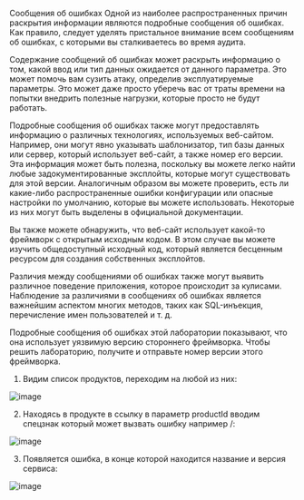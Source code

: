 Сообщения об ошибках
Одной из наиболее распространенных причин раскрытия информации являются подробные сообщения об ошибках. Как правило, следует уделять пристальное внимание всем сообщениям об ошибках, с которыми вы сталкиваетесь во время аудита.

Содержание сообщений об ошибках может раскрыть информацию о том, какой ввод или тип данных ожидается от данного параметра. Это может помочь вам сузить атаку, определив эксплуатируемые параметры. Это может даже просто уберечь вас от траты времени на попытки внедрить полезные нагрузки, которые просто не будут работать.

Подробные сообщения об ошибках также могут предоставлять информацию о различных технологиях, используемых веб-сайтом. Например, они могут явно указывать шаблонизатор, тип базы данных или сервер, который использует веб-сайт, а также номер его версии. Эта информация может быть полезна, поскольку вы можете легко найти любые задокументированные эксплойты, которые могут существовать для этой версии. Аналогичным образом вы можете проверить, есть ли какие-либо распространенные ошибки конфигурации или опасные настройки по умолчанию, которые вы можете использовать. Некоторые из них могут быть выделены в официальной документации.

Вы также можете обнаружить, что веб-сайт использует какой-то фреймворк с открытым исходным кодом. В этом случае вы можете изучить общедоступный исходный код, который является бесценным ресурсом для создания собственных эксплойтов.

Различия между сообщениями об ошибках также могут выявить различное поведение приложения, которое происходит за кулисами. Наблюдение за различиями в сообщениях об ошибках является важнейшим аспектом многих методов, таких как SQL-инъекция, перечисление имен пользователей и т. д.

Подробные сообщения об ошибках этой лаборатории показывают, что она использует уязвимую версию стороннего фреймворка. Чтобы решить лабораторию, получите и отправьте номер версии этого фреймворка.

1. Видим список продуктов, переходим на любой из них:

![image](https://github.com/user-attachments/assets/e4d6ea8f-df05-4523-b8dd-f10ffce4d020)

2. Находясь в продукте в ссылку в параметр productId вводим спецзнак который может вызвать ошибку например /:

![image](https://github.com/user-attachments/assets/69893804-6c31-48b6-b623-53fc5b3573e4)

3. Появляется ошибка, в конце которой находится название и версия сервиса:

![image](https://github.com/user-attachments/assets/b3ddcb36-03f1-4810-8acc-5a6305d45a51)
